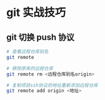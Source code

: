 # git 实战技巧

## git 切换 push 协议

```bash
# 查看远程仓库别名
git remote

# 移除原来的远程仓库
git remote rm <远程仓库别名origin>

# 复制项目ssh协议的地址重新添加远程仓库
git remote add origin <地址>

```

